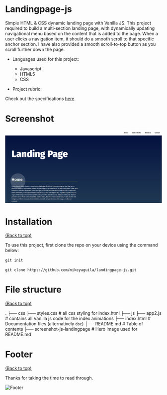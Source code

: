 # Landingpage-js
Simple HTML &amp; CSS dynamic landing page with Vanilla JS. This project required to build a multi-section landing page, with dynamically updating navigational menu based on the content that is added to the page. When a user clicks a navigation item, it should do a smooth scroll to that specific anchor section. I have also provided a smooth scroll-to-top button as you scroll further down the page.

* Languages used for this project:

  - Javascript
  - HTML5
  - CSS
  
* Project rubric: 

Check out the specifications [here](https://review.udacity.com/#!/rubrics/2658/view).
<!-- Add banner here -->
# Screenshot
![Banner](https://github.com/mikeyaguila/landingpage-js/blob/main/screenshot-js-landingpage.png)

# Installation
[(Back to top)](#table-of-contents)

To use this project, first clone the repo on your device using the command below:

```git init```

```git clone https://github.com/mikeyaguila/landingpage-js.git```

# File structure
[(Back to top)](#table-of-contents)

.
├── css
    ├── styles.css              # all css styling for index.html 
├── js
    ├── app2.js                 # contains all Vanilla js code for the index animations
├── index.html                  # Documentation files (alternatively `doc`)
├── README.md                   # Table of contents
├── screenshot-js-landingpage   # Hero image used for README.md            

# Footer
[(Back to top)](#table-of-contents)

Thanks for taking the time to read through.

![Footer](https://github.com/mikeyaguila/landingpage-js/blob/main/footer.png)


